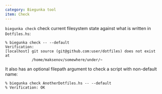 ```yaml
---
category: Biegunka tool
item: Check
---
```


`biegunka check` check current filesystem state against what is written in `Dotfiles.hs`:

```shell
% biegunka check -- --default
Verification:
[localhost] git source (git@github.com:user/dotfiles) does not exist at
            /home/maksenov/somewhere/under/~
```

It also has an optional filepath argument to check a script with non-default name:

```shell
% biegunka check AnotherDotfiles.hs -- --default
% Verification: OK
```
